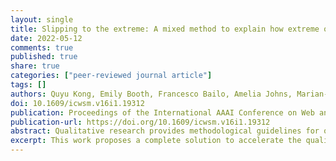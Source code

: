 ```yaml
---
layout: single
title: Slipping to the extreme: A mixed method to explain how extreme opinions infiltrate online discussions
date: 2022-05-12
comments: true
published: true
share: true
categories: ["peer-reviewed journal article"]
tags: []
authors: Quyu Kong, Emily Booth, Francesco Bailo, Amelia Johns, Marian-Andrei Rizoiu
doi: 10.1609/icwsm.v16i1.19312
publication: Proceedings of the International AAAI Conference on Web and Social Media
publication-url: https://doi.org/10.1609/icwsm.v16i1.19312
abstract: Qualitative research provides methodological guidelines for observing and studying communities and cultures on online social media platforms. However, such methods demand considerable manual effort from researchers and can be overly focused and narrowed to certain online groups. This work proposes a complete solution to accelerate the qualitative analysis of problematic online speech, focusing on opinions emerging from online communities by leveraging machine learning algorithms. First, we employ qualitative methods of deep observation for understanding problematic online speech. This initial qualitative study constructs an ontology of problematic speech, which contains social media postings annotated with their underlying opinions. The qualitative study dynamically constructs the set of opinions, simultaneous with labeling the postings. Next, we use keywords to collect a large dataset from three online social media platforms (Facebook, Twitter, and Youtube). Finally, we introduce an iterative data exploration procedure to augment the dataset. It alternates between a data sampler --- which balances exploration and exploitation of unlabeled data --- the automatic labeling of the sampled data, the manual inspection by the qualitative mapping team, and, finally, the retraining of the automatic opinion classifiers. We present both qualitative and quantitative results. First, we show that our human-in-the-loop method successfully augments the initial qualitatively labeled and narrowly focused dataset and constructs a more encompassing dataset. Next, we present detailed case studies of the dynamics of problematic speech in a far-right Facebook group, exemplifying its mutation from conservative to extreme. Finally, we examine the dynamics of opinion emergence and co-occurrence, and we hint at some pathways through which extreme opinions creep into the mainstream online discourse.
excerpt: This work proposes a complete solution to accelerate the qualitative analysis of problematic online speech, focusing on opinions emerging from online communities by leveraging machine learning algorithms.
---
```

